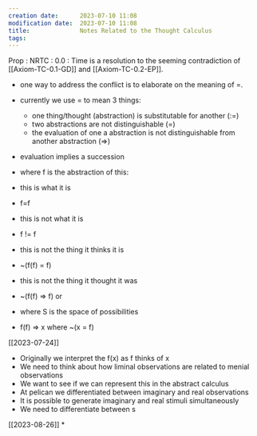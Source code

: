 ```yaml
---
creation date:		2023-07-10 11:08
modification date:	2023-07-10 11:08
title: 				Notes Related to the Thought Calculus
tags:
---
```


Prop : NRTC : 0.0 : Time is a resolution to the seeming contradiction of [[Axiom-TC-0.1-GD]] and [[Axiom-TC-0.2-EP]].

* one way to address the conflict is to elaborate on the meaning of $=$.
* currently we use = to mean 3 things:
	* one thing/thought (abstraction) is substitutable for another (:=)
	* two abstractions are not distinguishable (=)
	* the evaluation of one a abstraction is not distinguishable from another abstraction (=>)
* evaluation implies a succession

* where f is the abstraction of this:
* this is what it is
* f=f
* this is not what it is
* f != f 
* this is not the thing it thinks it is
* ~(f(f) = f)
* this is not the thing it thought it was
* ~(f(f) => f) or
* where S is the space of possibilities
* f(f) => x where ~(x = f)

[[2023-07-24]]
* Originally we interpret the f(x) as f thinks of x
* We need to think about how liminal observations are related to menial observations
* We want to see if we can represent this in the abstract calculus
* At pelican we differentiated between imaginary and real observations
* It is possible to generate imaginary and real stimuli simultaneously
* We need to differentiate between s

[[2023-08-26]]
* 
